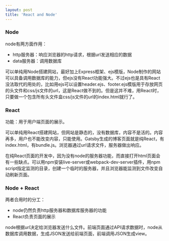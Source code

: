 ```yaml
---
layout: post
title: 'React and Node'
---
```


### Node

node有两方面作用：

- http服务器：响应浏览器的http请求，根据url发送相应的数据
- data服务器：调用数据库

可以单纯用Node搭建网站，最好加上Express框架、ejs模版，Node制作的网站可以具备调用数据库的能力，但ejs没有React功能强大。不过ejs也是具有React没法取代的用处的，比如用ejs可以设置header.ejs、footer.ejs模版用于存放网页的头文件和css/js文件的url，这是React做不到的。但是这并不难，用React时，只要做一个包含所有头文件盒css/js文件的url的index.html就行了。

### React

功能：用于用户端页面的展示。

可以单纯用React搭建网站，但网站是静态的，没有数据库，内容不是活的。内容再多，用户也不能改变内容，只能使用。Gatsby生成的博客页面就是纯React，有index.html，有bundle.js。浏览器通过url请求文件，服务器做出响应。

在纯React页面的开发中，因为没有node的服务器功能，而直接打开html页面会有一些缺点。可以用npm安装live-server或webpack-dev-server插件，用npm script指定监测的目录，创建一个临时的服务器，并且浏览器能监测到文件改变自动刷新页面。

### Node + React

两者合用时的分工：

- node仍然负责http服务器和数据库服务器的功能
- React负责页面的展示

node根据url决定给浏览器发送什么文件。前端页面通过API请求数据时，node从数据库调用数据，生成JSON发送给前端页面，前端调用JSON生成view。